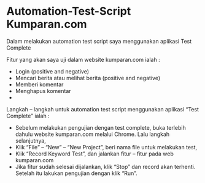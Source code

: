 # Automation-Test-Script Kumparan.com

Dalam melakukan automation test script saya menggunakan aplikasi Test Complete

Fitur yang akan saya uji dalam website kumparan.com ialah :
-	Login (positive and negative)
-	Mencari berita atau melihat berita (positive and negative)
-	Memberi komentar 
-	Menghapus komentar 
-	
Langkah – langkah untuk automation test script menggunakan aplikasi “Test Complete” ialah : 
-	Sebelum melakukan pengujian dengan test complete, buka terlebih dahulu website kumparan.com melalui Chrome. Lalu langkah selanjutnya,
-	Klik “File” – “New” – “New Project”, beri nama file untuk melakukan test,
-	Klik “Record Keyword Test”, dan jalankan fitur – fitur pada web kumparan.com
-	Jika fitur sudah selesai dijalankan, klik “Stop” dan record akan terhenti. Setelah itu lakukan pengujian dengan klik “Run”. 
